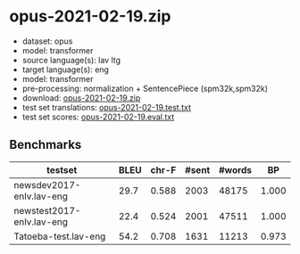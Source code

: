 # opus-2021-02-19.zip

* dataset: opus
* model: transformer
* source language(s): lav ltg
* target language(s): eng
* model: transformer
* pre-processing: normalization + SentencePiece (spm32k,spm32k)
* download: [opus-2021-02-19.zip](https://object.pouta.csc.fi/Tatoeba-MT-models/lav-eng/opus-2021-02-19.zip)
* test set translations: [opus-2021-02-19.test.txt](https://object.pouta.csc.fi/Tatoeba-MT-models/lav-eng/opus-2021-02-19.test.txt)
* test set scores: [opus-2021-02-19.eval.txt](https://object.pouta.csc.fi/Tatoeba-MT-models/lav-eng/opus-2021-02-19.eval.txt)

## Benchmarks

| testset | BLEU  | chr-F | #sent | #words | BP |
|---------|-------|-------|-------|--------|----|
| newsdev2017-enlv.lav-eng 	| 29.7 	| 0.588 	| 2003 	| 48175 	| 1.000 |
| newstest2017-enlv.lav-eng 	| 22.4 	| 0.524 	| 2001 	| 47511 	| 1.000 |
| Tatoeba-test.lav-eng 	| 54.2 	| 0.708 	| 1631 	| 11213 	| 0.973 |

